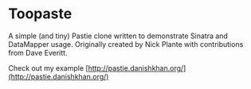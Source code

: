 Toopaste
===========

A simple (and tiny) Pastie clone written to demonstrate Sinatra and DataMapper
usage. Originally created by Nick Plante with contributions from Dave Everitt.

Check out my example [http://pastie.danishkhan.org/](http://pastie.danishkhan.org/)